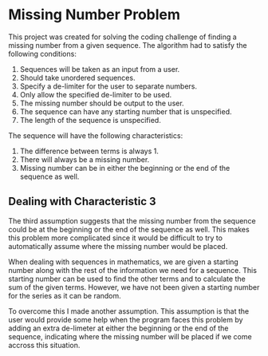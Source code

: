 # Missing Number Problem
This project was created for solving the coding challenge of finding a missing number from a given sequence. The algorithm had to satisfy the following conditions:
  1. Sequences will be taken as an input from a user.
  2. Should take unordered sequences.
  3. Specify a de-limiter for the user to separate numbers.
  4. Only allow the specified de-limiter to be used.
  5. The missing number should be output to the user.
  6. The sequence can have any starting number that is unspecified.
  7. The length of the sequence is unspecified.

The sequence will have the following characteristics:
  1. The difference between terms is always 1.
  2. There will always be a missing number.
  3. Missing number can be in either the beginning or the end of the sequence as well.

## Dealing with Characteristic 3
The third assumption suggests that the missing number from the sequence could be at the beginning or the end of the sequence as well. This makes this problem more complicated since it would be difficult to try to automatically assume where the missing number would be placed.

When dealing with sequences in mathematics, we are given a starting number along with the rest of the information we need for a sequence. This starting number can be used to find the other terms and to calculate the sum of the given terms. However, we have not been given a starting number for the series as it can be random.

To overcome this I made another assumption. This assumption is that the user would provide some help when the program faces this problem by adding an extra de-limeter at either the beginning or the end of the sequence, indicating where the missing number will be placed if we come accross this situation.
